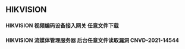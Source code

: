 ## HIKVISION

#### HIKVISION 视频编码设备接入网关 任意文件下载

#### HIKVISION 流媒体管理服务器 后台任意文件读取漏洞 CNVD-2021-14544



